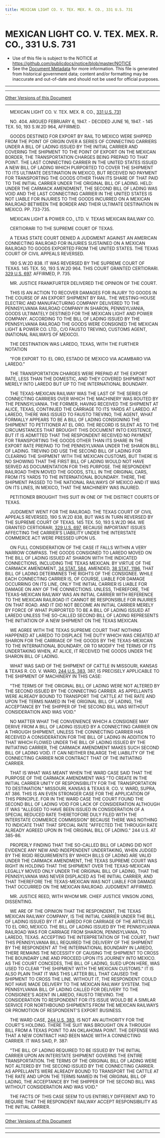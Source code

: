 ```yaml
---
title: MEXICAN LIGHT CO. V. TEX. MEX. R. CO., 331 U.S. 731
---
```


# MEXICAN LIGHT CO. V. TEX. MEX. R. CO., 331 U.S. 731

* Use of this file is subject to the NOTICE at https://github.com/publicdocs/notice/blob/master/NOTICE
* See the [Document Metadata](../../../index.md) for more information.
  This file is generated from historical government data; content and/or formatting may be inaccurate and out-of-date and should not be used for official purposes.

----------
----------

[Other Versions of this Document](https://publicdocs.github.io/go/links?ns=uslm-x&ref=%2Fus%2Fcourts%2Fscotus%2FusReporter%2F331%2F731)

----------

    MEXICAN LIGHT CO. V. TEX. MEX. R. CO., [331 U.S. 731][/us/courts/scotus/usReporter/331/731]

    NO. 404.  ARGUED FEBRUARY 6, 1947.  - DECIDED JUNE 16, 1947.  - 145 TEX. 50, 193 S.W.2D 964, AFFIRMED.

    GOODS DESTINED FOR EXPORT BY RAIL TO MEXICO WERE SHIPPED FROM THE POINT OF ORIGIN OVER A SERIES OF CONNECTING CARRIERS UNDER A BILL OF LADING ISSUED BY THE INITIAL CARRIER AND COVERING THE SHIPMENT TO THE POINT OF EXPORT ON THE MEXICAN BORDER, THE TRANSPORTATION CHARGES BEING PREPAID TO THAT POINT.  THE LAST CONNECTING CARRIER IN THE UNITED STATES ISSUED A NEW BILL OF LADING WHICH PURPORTED TO COVER THE SHIPMENT TO ITS ULTIMATE DESTINATION IN MEXICO, BUT RECEIVED NO PAYMENT FOR TRANSPORTING THE GOODS OTHER THAN ITS SHARE OF THAT PAID TO THE INITIAL CARRIER UNDER THE ORIGINAL BILL OF LADING.  HELD:  UNDER THE CARMACK AMENDMENT, THE SECOND BILL OF LADING WAS VOID AND THE LAST CONNECTING CARRIER IN THE UNITED STATES IS NOT LIABLE FOR INJURIES TO THE GOODS INCURRED ON A MEXICAN RAILROAD BETWEEN THE BORDER AND THEIR ULTIMATE DESTINATION IN MEXICO.  PP. 733-735.

    MEXICAN LIGHT & POWER CO., LTD. V. TEXAS MEXICAN RAILWAY CO.

    CERTIORARI TO THE SUPREME COURT OF TEXAS.

    A TEXAS STATE COURT DENIED A JUDGMENT AGAINST AN AMERICAN CONNECTING RAILROAD FOR INJURIES SUSTAINED ON A MEXICAN RAILROAD TO GOODS EXPORTED FROM THE UNITED STATES.  THE TEXAS COURT OF CIVIL APPEALS REVERSED.

    190 S.W.2D 838.  IT WAS REVERSED BY THE SUPREME COURT OF TEXAS.  145 TEX. 50, 193 S.W.2D 964.  THIS COURT GRANTED CERTIORARI.  [329 U.S. 697][/us/courts/scotus/usReporter/329/697].  AFFIRMED, P. 735.

    MR. JUSTICE FRANKFURTER DELIVERED THE OPINION OF THE COURT.

    THIS IS AN ACTION TO RECOVER DAMAGES FOR INJURY TO GOODS IN THE COURSE OF AN EXPORT SHIPMENT BY RAIL.  THE WESTING-HOUSE ELECTRIC AND MANUFACTURING COMPANY DELIVERED TO THE PENNSYLVANIA RAILROAD COMPANY IN SHARON, PENNSYLVANIA, GOODS ULTIMATELY DESTINED FOR THE MEXICAN LIGHT AND POWER COMPANY.  ACCORDING TO THE BILL OF LADING ISSUED BY THE PENNSYLVANIA RAILROAD THE GOODS WERE CONSIGNED THE MEXICAN LIGHT & POWER CO. LTD.,        C/O FAUSTO TREVINO, CUSTOMS AGENT,                  (NATIONAL RAILWAYS OF MEXICO).

    THE DESTINATION WAS LAREDO, TEXAS, WITH THE FURTHER NOTATION

    "FOR EXPORT TO: EL ORO, ESTADO DE MEXICO VIA ACAMBARO VIA LAREDO."

    THE TRANSPORTATION CHARGES WERE PREPAID AT THE EXPORT RATE, LESS THAN THE DOMESTIC, AND THEY COVERED SHIPMENT NOT MERELY INTO LAREDO BUT UP TO THE INTERNATIONAL BOUNDARY.

    THE TEXAS-MEXICAN RAILWAY WAS THE LAST OF THE SERIES OF CONNECTING CARRIERS OVER WHICH THE MACHINERY WAS ROUTED BY THE PENNSYLVANIA.  THE FORMER, HAVING RECEIVED THE SHIPMENT AT ALICE, TEXAS, CONTINUED THE CARRIAGE TO ITS YARDS AT LAREDO.  AT LAREDO, THERE WAS ISSUED TO FAUSTO TREVINO, THE AGENT, WHAT FORMALLY APPEARS TO BE A BILL OF LADING CONSIGNING THE SHIPMENT TO PETITIONER AT EL ORO.  THE RECORD IS SILENT AS TO THE CIRCUMSTANCES THAT BROUGHT THIS DOCUMENT INTO EXISTENCE, BUT IT IS ADMITTED THAT THE RESPONDENT RECEIVED NO PAYMENT FOR TRANSPORTING THE GOODS OTHER THAN ITS SHARE IN THE EXPORT RATE PREPAID TO THE PENNSYLVANIA UNDER THE SHARON BILL OF LADING.  TREVINO DID USE THE SECOND BILL OF LADING FOR CLEARING THE SHIPMENT WITH THE MEXICAN CUSTOMS, BUT THERE IS NO SHOWING THAT THE FIRST BILL OF LADING WOULD NOT HAVE SERVED AS DOCUMENTATION FOR THIS PURPOSE.  THE RESPONDENT RAILROAD THEN MOVED THE GOODS, STILL IN THE ORIGINAL CARS, FROM ITS YARDS TO THE INTERNATIONAL BOUNDARY.  THERE, THE SHIPMENT PASSED TO THE NATIONAL RAILWAYS OF MEXICO AND IT WAS ON ITS LINES, IN MEXICO, THAT THE MACHINERY WAS INJURED.

    PETITIONER BROUGHT THIS SUIT IN ONE OF THE DISTRICT COURTS OF TEXAS.

    JUDGMENT WENT FOR THE RAILROAD.  THE TEXAS COURT OF CIVIL APPEALS REVERSED, 190 S.W.2D 838, BUT WAS IN TURN REVERSED BY THE SUPREME COURT OF TEXAS.  145 TEX. 50, 193 S.W.2D 964.  WE GRANTED CERTIORARI, [329 U.S. 697][/us/courts/scotus/usReporter/329/697], BECAUSE IMPORTANT ISSUES AFFECTING THE CARRIER'S LIABILITY UNDER THE INTERSTATE COMMERCE ACT WERE PRESSED UPON US.

    ON FULL CONSIDERATION OF THE CASE IT FALLS WITHIN A VERY NARROW COMPASS.  THE GOODS CONSIGNED TO LAREDO MOVED ON THE BILL OF LADING ISSUED AT SHARON WITH THE INDICATED CONNECTIONS, INCLUDING THE TEXAS MEXICAN.  BY VIRTUE OF THE CARMACK AMENDMENT, [34 STAT. 584][/us/stat/34/584], AMENDED, [38 STAT. 1196][/us/stat/38/1196], THAT BILL OF LADING DETERMINES THE RIGHTS OF THE CONSIGNEE.  WHILE EACH CONNECTING CARRIER IS, OF COURSE, LIABLE FOR DAMAGE OCCURRING ON ITS LINE, ONLY THE INITIAL CARRIER IS LIABLE FOR DAMAGE ON ANY OF THE CONNECTIONS.  UNLESS, THEREFORE, THE TEXAS-MEXICAN RAILWAY WAS AN INITIAL CARRIER WITH REFERENCE TO THE MEXICAN RAILROAD IT CANNOT BE RESPONSIBLE FOR INJURIES ON THAT ROAD.  AND IT DID NOT BECOME AN INITIAL CARRIER MERELY BY FORCE OF WHAT PURPORTED TO BE A BILL OF LADING ISSUED AT LAREDO UNLESS THE SO-CALLED SECOND BILL OF LADING REPRESENTS THE INITIATION OF A NEW SHIPMENT ON THE TEXAS MEXICAN.

    WE AGREE WITH THE TEXAS SUPREME COURT THAT NOTHING HAPPENED AT LAREDO TO DISPLACE THE DUTY WHICH WAS CREATED AT SHARON FOR THE CARRIAGE OF THE GOODS BY THE TEXAS-MEXICAN TO THE INTERNATIONAL BOUNDARY, OR TO MODIFY THE TERMS OF ITS UNDERTAKING WHEN, AT ALICE, IT RECEIVED THE GOODS UNDER THE SHARON BILL OF LADING.

    WHAT WAS SAID OF THE SHIPMENT OF CATTLE IN MISSOURI, KANSAS & TEXAS R. CO. V. WARD, [244 U.S. 383][/us/courts/scotus/usReporter/244/383], 387, IS PRECISELY APPLICABLE TO THE SHIPMENT OF MACHINERY IN THIS CASE:

    "THE TERMS OF THE ORIGINAL BILL OF LADING WERE NOT ALTERED BY THE SECOND ISSUED BY THE CONNECTING CARRIER.  AS APPELLANTS WERE ALREADY BOUND TO TRANSPORT THE CATTLE AT THE RATE AND UPON THE TERMS NAMED IN THE ORIGINAL BILL OF LADING, THE ACCEPTANCE BY THE SHIPPER OF THE SECOND BILL WAS WITHOUT CONSIDERATION AND WAS VOID."

    NO MATTER WHAT THE CONVENIENCE WHICH A CONSIGNEE MAY DERIVE FROM A BILL OF LADING ISSUED BY A CONNECTING CARRIER ON A THROUGH SHIPMENT, UNLESS THE CONNECTING CARRIER HAS RECEIVED A CONSIDERATION FOR THE BILL OF LADING IN ADDITION TO THAT WHICH FLOWED UNDER THE BILL OF LADING ISSUED BY THE INITIATING CARRIER, THE CARMACK AMENDMENT MAKES SUCH SECOND BILL OF LADING VOID.  IT CAN NEITHER ENLARGE THE LIABILITY OF THE CONNECTING CARRIER NOR CONTRACT THAT OF THE INITIATING CARRIER.

    THAT IS WHAT WAS MEANT WHEN THE WARD CASE SAID THAT THE PURPOSE OF THE CARMACK AMENDMENT WAS "TO CREATE IN THE INITIAL CARRIER UNITY OF RESPONSIBILITY FOR THE TRANSPORTATION TO DESTINATION."  MISSOURI, KANSAS & TEXAS R. CO. V. WARD, SUPRA, AT 386.  THIS IS AN EVEN STRONGER CASE FOR THE APPLICATION OF THIS PRINCIPLE.  FOR IN THE WARD CASE THE COURT FOUND THE SECOND BILL OF LADING VOID FOR LACK OF CONSIDERATION ALTHOUGH IT WAS "ALLEGED TO HAVE BEEN ISSUED IN CONSIDERATION OF A SPECIAL REDUCED RATE THERETOFORE DULY FILED WITH THE INTERSTATE COMMERCE COMMISSION" BECAUSE THERE WAS NOTHING TO INDICATE THAT THAT SPECIAL RATE "AFFECTED THE THROUGH RATE ALREADY AGREED UPON IN THE ORIGINAL BILL OF LADING."  244 U.S. AT 385-86.

    PROPERLY FINDING THAT THE SO-CALLED BILL OF LADING DID NOT EVIDENCE ANY NEW AND INDEPENDENT UNDERTAKING, WHEN JUDGED BY THE RIGID REQUIREMENTS BY WHICH BILLS OF LADING ARE VALID UNDER THE CARMACK AMENDMENT, THE TEXAS SUPREME COURT WAS RIGHT IN HOLDING THAT THE SHIPMENT OVER THE TEXAS-MEXICAN LEGALLY MOVED ONLY UNDER THE ORIGINAL BILL OF LADING, THAT THE PENNSYLVANIA WAS NEVER DISPLACED AS THE INITIAL CARRIER, AND THAT THEREFORE THE TEXAS-MEXICAN WAS NOT LIABLE FOR DAMAGE THAT OCCURRED ON THE MEXICAN RAILROAD.  JUDGMENT AFFIRMED.

    MR. JUSTICE REED, WITH WHOM MR. CHIEF JUSTICE VINSON JOINS, DISSENTING.

    WE ARE OF THE OPINION THAT THE RESPONDENT, THE TEXAS MEXICAN RAILWAY COMPANY, IS THE INITIAL CARRIER UNDER THE BILL OF LADING ISSUED BY IT AT LAREDO FOR CARRIAGE OF THE ARTICLES TO EL ORO, MEXICO.  THE BILL OF LADING ISSUED BY THE PENNSYLVANIA RAILROAD WAS FOR CARRIAGE FROM SHARON, PENNSYLVANIA, TO LAREDO, TEXAS.  ACCEPTING THE INTERPRETATION OF THE COURT, THAT THIS PENNSYLVANIA BILL REQUIRED THE DELIVERY OF THE SHIPMENT BY THE RESPONDENT AT THE INTERNATIONAL BOUNDARY IN LAREDO, THERE REMAINS THE NECESSITY OF CAUSING THE SHIPMENT TO CROSS THE BOUNDARY LINE AND PROCEED UPON ITS JOURNEY INTO MEXICO.  AS THE COURT CONCEDES, THE BILL OF LADING, SUED UPON HERE, WAS USED TO CLEAR "THE SHIPMENT WITH THE MEXICAN CUSTOMS."  IT IS ALSO PLAIN THAT IT WAS THIS LATTER BILL THAT CAUSED THE SHIPMENT TO CROSS THE LINE.  WITHOUT IT, THE RESPONDENT COULD NOT HAVE MADE DELIVERY TO THE MEXICAN RAILWAY SYSTEM.  THE PENNSYLVANIA BILL OF LADING CALLED FOR DELIVERY TO THE CONSIGNEE'S AGENT IN LAREDO, FAUSTO TREVINO.  THE CONSIDERATION TO RESPONDENT FOR ITS ISSUE WOULD BE A SIMILAR SERVICE FOR NORTHBOUND SHIPMENTS FROM THE MEXICAN RAILWAYS OR PROMOTION OF RESPONDENT'S EXPORT BUSINESS.

    THE WARD CASE, [244 U.S. 383][/us/courts/scotus/usReporter/244/383], IS NOT AN AUTHORITY FOR THE COURT'S HOLDING.  THERE THE SUIT WAS BROUGHT ON A THROUGH BILL FROM A TEXAS POINT TO AN OKLAHOMA POINT.  THE DEFENSE WAS THAT A NEW CONTRACT HAD BEEN MADE WITH A CONNECTING CARRIER.  IT WAS SAID, P. 387:

    "THE BILL OF LADING REQUIRED TO BE ISSUED BY THE INITIAL CARRIER UPON AN INTERSTATE SHIPMENT GOVERNS THE ENTIRE TRANSPORTATION.  THE TERMS OF THE ORIGINAL BILL OF LADING WERE NOT ALTERED BY THE SECOND ISSUED BY THE CONNECTING CARRIER.  AS APPELLANTS WERE ALREADY BOUND TO TRANSPORT THE CATTLE AT THE RATE AND UPON THE TERMS NAMED IN THE ORIGINAL BILL OF LADING, THE ACCEPTANCE BY THE SHIPPER OF THE SECOND BILL WAS WITHOUT CONSIDERATION AND WAS VOID."

    THE FACTS OF THIS CASE SEEM TO US ENTIRELY DIFFERENT AND TO REQUIRE THAT THE RESPONDENT RAILWAY ACCEPT RESPONSIBILITY AS THE INITIAL CARRIER.

----------

[Other Versions of this Document](https://publicdocs.github.io/go/links?ns=uslm-x&ref=%2Fus%2Fcourts%2Fscotus%2FusReporter%2F331%2F731)

----------
----------

[/us/courts/scotus/usReporter/331/731]: https://publicdocs.github.io/go/links?ns=uslm-x&ref=%2Fus%2Fcourts%2Fscotus%2FusReporter%2F331%2F731
[/us/courts/scotus/usReporter/329/697]: https://publicdocs.github.io/go/links?ns=uslm-x&ref=%2Fus%2Fcourts%2Fscotus%2FusReporter%2F329%2F697
[/us/courts/scotus/usReporter/329/697]: https://publicdocs.github.io/go/links?ns=uslm-x&ref=%2Fus%2Fcourts%2Fscotus%2FusReporter%2F329%2F697
[/us/stat/34/584]: https://publicdocs.github.io/go/links?ns=uslm&ref=%2Fus%2Fstat%2F34%2F584
[/us/stat/38/1196]: https://publicdocs.github.io/go/links?ns=uslm&ref=%2Fus%2Fstat%2F38%2F1196
[/us/courts/scotus/usReporter/244/383]: https://publicdocs.github.io/go/links?ns=uslm-x&ref=%2Fus%2Fcourts%2Fscotus%2FusReporter%2F244%2F383
[/us/courts/scotus/usReporter/244/383]: https://publicdocs.github.io/go/links?ns=uslm-x&ref=%2Fus%2Fcourts%2Fscotus%2FusReporter%2F244%2F383


